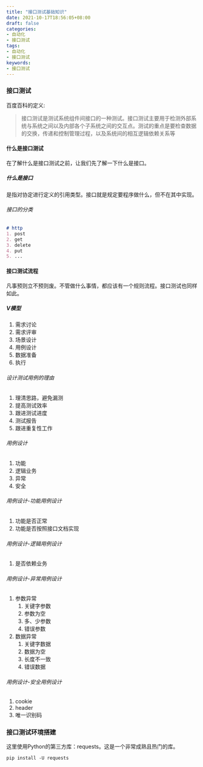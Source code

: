 ```yaml
---
title: "接口测试基础知识"
date: 2021-10-17T18:56:05+08:00
draft: false
categories:
- 自动化
- 接口测试
tags:
- 自动化
- 接口测试
keywords:
- 接口测试
---
```


### 接口测试

百度百科的定义:
> 接口测试是测试系统组件间接口的一种测试。接口测试主要用于检测外部系统与系统之间以及内部各个子系统之间的交互点。测试的重点是要检查数据的交换，传递和控制管理过程，以及系统间的相互逻辑依赖关系等

#### 什么是接口测试

在了解什么是接口测试之前，让我们先了解一下什么是接口。

##### 什么是接口

是指对协定进行定义的引用类型。接口就是规定要程序做什么，但不在其中实现。
###### 接口的分类
```markdown
# http
1. post
2. get
3. delete
4. put
5. ...
```

#### 接口测试流程

凡事预则立不预则废。不管做什么事情，都应该有一个规则流程。接口测试也同样如此。

##### V模型

1. 需求讨论
2. 需求评审
3. 场景设计
4. 用例设计
5. 数据准备
6. 执行

###### 设计测试用例的理由

1. 理清思路，避免漏测
2. 提高测试效率
3. 跟进测试进度
4. 测试报告
5. 跟进重复性工作

###### 用例设计

1. 功能
2. 逻辑业务
3. 异常
4. 安全

###### 用例设计-功能用例设计

1. 功能是否正常
2. 功能是否按照接口文档实现

###### 用例设计-逻辑用例设计

1. 是否依赖业务

###### 用例设计-异常用例设计

1. 参数异常
   1. 关键字参数
   2. 参数为空
   3. 多、少参数
   4. 错误参数
2. 数据异常
   1. 关键字数据
   2. 数据为空
   3. 长度不一致
   4. 错误数据

###### 用例设计-安全用例设计

1. cookie
2. header
3. 唯一识别码

### 接口测试环境搭建

这里使用Python的第三方库：requests。这是一个非常成熟且热门的库。

```shell
pip install -U requests
```

